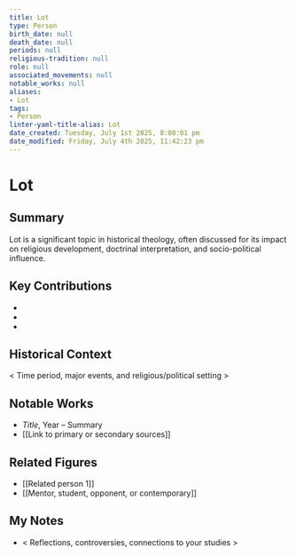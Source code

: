```yaml
---
title: Lot
type: Person
birth_date: null
death_date: null
periods: null
religious-tradition: null
role: null
associated_movements: null
notable_works: null
aliases:
- Lot
tags:
- Person
linter-yaml-title-alias: Lot
date_created: Tuesday, July 1st 2025, 8:08:01 pm
date_modified: Friday, July 4th 2025, 11:42:23 pm
---
```


# Lot

## Summary
Lot is a significant topic in historical theology, often discussed for its impact on religious development, doctrinal interpretation, and socio-political influence.

## Key Contributions
- 
- 
- 

## Historical Context
< Time period, major events, and religious/political setting >

## Notable Works
- *Title*, Year – Summary
- [[Link to primary or secondary sources]]


## Related Figures
- [[Related person 1]]
- [[Mentor, student, opponent, or contemporary]]

## My Notes
- < Reflections, controversies, connections to your studies >
